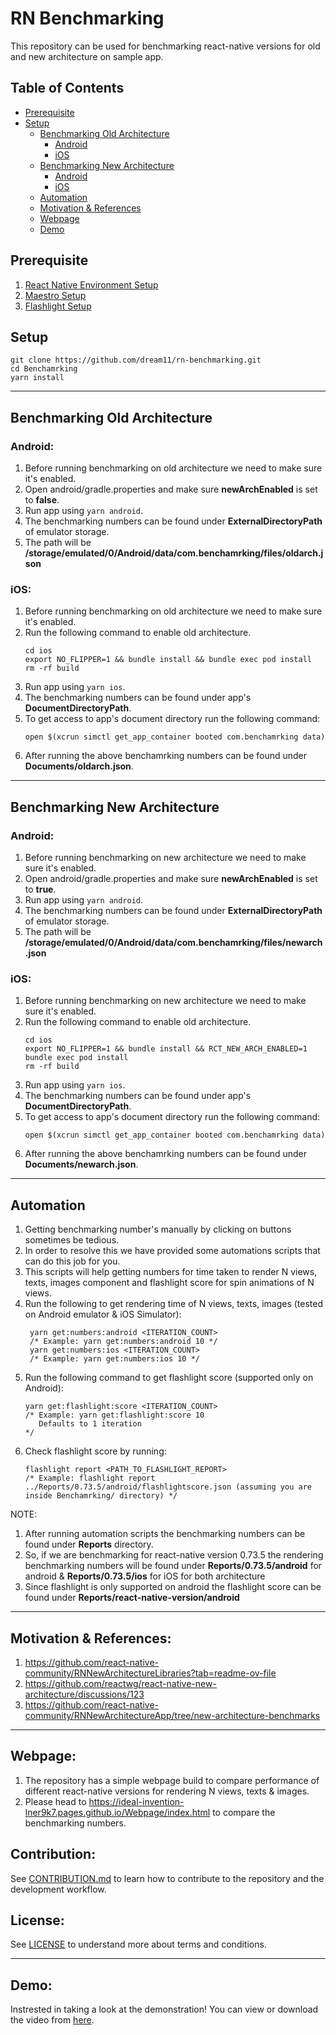 # RN Benchmarking

This repository can be used for benchmarking react-native versions for old and new architecture on sample app.

## Table of Contents

- [Prerequisite](#prerequisite)
- [Setup](#Setup)
  - [Benchmarking Old Architecture](#benchmarking-old-architecture)
      - [Android](#android)
      - [iOS](#iOS)
  - [Benchmarking New Architecture](#benchmarking-new-architecture)
      - [Android](#android)
      - [iOS](#iOS)
  - [Automation](#automation)
  - [Motivation & References](#motivation--references)
  - [Webpage](#webpage)
  - [Demo](#demo)

## Prerequisite

1. [React Native Environment Setup](https://reactnative.dev/docs/next/environment-setup)
2. [Maestro Setup](https://maestro.mobile.dev/)
3. [Flashlight Setup](https://docs.flashlight.dev/)

## Setup

```
git clone https://github.com/dream11/rn-benchmarking.git
cd Benchamrking
yarn install
```

---

## Benchmarking Old Architecture

### Android:

1. Before running benchmarking on old architecture we need to make sure it's enabled.
2. Open android/gradle.properties and make sure **newArchEnabled** is set to **false**.
3. Run app using `yarn android`.
4. The benchmarking numbers can be found under **ExternalDirectoryPath** of emulator storage.
5. The path will be **/storage/emulated/0/Android/data/com.benchamrking/files/oldarch.json**

### iOS:

1. Before running benchmarking on old architecture we need to make sure it's enabled.
2. Run the following command to enable old architecture.
   ```
   cd ios
   export NO_FLIPPER=1 && bundle install && bundle exec pod install
   rm -rf build
   ```
3. Run app using `yarn ios`.
4. The benchmarking numbers can be found under app's **DocumentDirectoryPath**.
5. To get access to app's document directory run the following command:
   ```
   open $(xcrun simctl get_app_container booted com.benchamrking data)
   ```
6. After running the above benchamrking numbers can be found under **Documents/oldarch.json**.

---

## Benchmarking New Architecture

### Android:

1. Before running benchmarking on new architecture we need to make sure it's enabled.
2. Open android/gradle.properties and make sure **newArchEnabled** is set to **true**.
3. Run app using `yarn android`.
4. The benchmarking numbers can be found under **ExternalDirectoryPath** of emulator storage.
5. The path will be **/storage/emulated/0/Android/data/com.benchamrking/files/newarch.json**

### iOS:

1. Before running benchmarking on new architecture we need to make sure it's enabled.
2. Run the following command to enable old architecture.
   ```
   cd ios
   export NO_FLIPPER=1 && bundle install && RCT_NEW_ARCH_ENABLED=1 bundle exec pod install
   rm -rf build
   ```
3. Run app using `yarn ios`.
4. The benchmarking numbers can be found under app's **DocumentDirectoryPath**.
5. To get access to app's document directory run the following command:
   ```
   open $(xcrun simctl get_app_container booted com.benchamrking data)
   ```
6. After running the above benchamrking numbers can be found under **Documents/newarch.json**.

---

## Automation

1. Getting benchmarking number's manually by clicking on buttons sometimes be tedious.
2. In order to resolve this we have provided some automations scripts that can do this job for you.
3. This scripts will help getting numbers for time taken to render N views, texts, images component and flashlight score for spin animations of N views.
5. Run the following to get rendering time of N views, texts, images (tested on Android emulator & iOS Simulator):
   ```
    yarn get:numbers:android <ITERATION_COUNT>
    /* Example: yarn get:numbers:android 10 */
    yarn get:numbers:ios <ITERATION_COUNT>
    /* Example: yarn get:numbers:ios 10 */
   ```
6. Run the following command to get flashlight score (supported only on Android):
   ```
   yarn get:flashlight:score <ITERATION_COUNT>
   /* Example: yarn get:flashlight:score 10 
      Defaults to 1 iteration 
   */
   ```
 7. Check flashlight score by running:
    ```
    flashlight report <PATH_TO_FLASHLIGHT_REPORT> 
    /* Example: flashlight report ../Reports/0.73.5/android/flashlightscore.json (assuming you are inside Benchamrking/ directory) */

NOTE: 
1. After running automation scripts the benchmarking numbers can be found under **Reports** directory. 
2. So, if we are benchmarking for react-native version 0.73.5 the rendering benchmarking numbers will be found under **Reports/0.73.5/android** for android & **Reports/0.73.5/ios** for iOS for both architecture
3. Since flashlight is only supported on android the flashlight score can be found under **Reports/react-native-version/android**

---
## Motivation & References:
1. https://github.com/react-native-community/RNNewArchitectureLibraries?tab=readme-ov-file
2. https://github.com/reactwg/react-native-new-architecture/discussions/123
3. https://github.com/react-native-community/RNNewArchitectureApp/tree/new-architecture-benchmarks

---
## Webpage:
1. The repository has a simple webpage build to compare performance of different react-native versions for rendering N views, texts & images.
2. Please head to https://ideal-invention-lner9k7.pages.github.io/Webpage/index.html to compare the benchmarking numbers.

## Contribution:
See [CONTRIBUTION.md](./CONTRIBUTION.md) to learn how to contribute to the repository and the development workflow.

## License:
See [LICENSE](./LICENSE) to understand more about terms and conditions.

---
## Demo:
Instrested in taking a look at the demonstration!
You can view or download the video from [here](https://ideal-invention-lner9k7.pages.github.io/Demo/RNBenchmarking.mp4).
